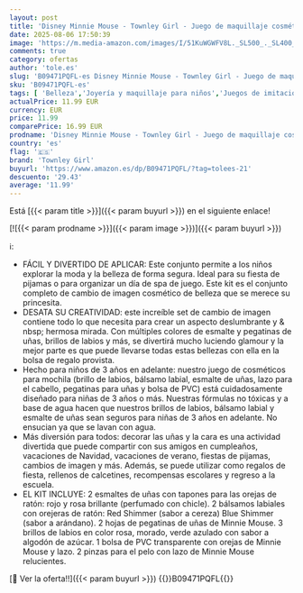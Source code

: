 ```yaml
---
layout: post
title: 'Disney Minnie Mouse - Townley Girl - Juego de maquillaje cosmético para mochila que incluye brillo de labios  esmalte de uñas y accesorios para el cabello para niños y niñas de 3 años o más'
date: 2025-08-06 17:50:39
image: 'https://m.media-amazon.com/images/I/51KuWGWFV8L._SL500_._SL400_.jpg'
comments: true
category: ofertas
author: 'tole.es'
slug: 'B09471PQFL-es Disney Minnie Mouse - Townley Girl - Juego de maquillaje...'
sku: 'B09471PQFL-es'
tags: [ 'Belleza','Joyería y maquillaje para niños','Juegos de imitación','Juguetes','Juguetes y juegos','Maquillaje','Maquillaje para niños','mochila','townley girl','🇪🇸', ]
actualPrice: 11.99 EUR
currency: EUR
price: 11.99
comparePrice: 16.99 EUR
prodname: 'Disney Minnie Mouse - Townley Girl - Juego de maquillaje cosmético para mochila que incluye brillo de labios  esmalte de uñas y accesorios para el cabello para niños y niñas de 3 años o más'
country: 'es'
flag: '🇪🇸'
brand: 'Townley Girl'
buyurl: 'https://www.amazon.es/dp/B09471PQFL/?tag=tolees-21'
descuento: '29.43'
average: '11.99'
---
```


Está [{{< param title >}}]({{< param buyurl >}}) en el siguiente enlace!

[![{{< param prodname >}}]({{< param image >}})]({{< param buyurl >}})

ℹ️:

- FÁCIL Y DIVERTIDO DE APLICAR: Este conjunto permite a los niños explorar la moda y la belleza de forma segura. Ideal para su fiesta de pijamas o para organizar un día de spa de juego. Este kit es el conjunto completo de cambio de imagen cosmético de belleza que se merece su princesita.
- DESATA SU CREATIVIDAD: este increíble set de cambio de imagen contiene todo lo que necesita para crear un aspecto deslumbrante y & nbsp; hermosa mirada. Con múltiples colores de esmalte y pegatinas de uñas, brillos de labios y más, se divertirá mucho luciendo glamour y la mejor parte es que puede llevarse todas estas bellezas con ella en la bolsa de regalo provista.
- Hecho para niños de 3 años en adelante: nuestro juego de cosméticos para mochila (brillo de labios, bálsamo labial, esmalte de uñas, lazo para el cabello, pegatinas para uñas y bolsa de PVC) está cuidadosamente diseñado para niñas de 3 años o más. Nuestras fórmulas no tóxicas y a base de agua hacen que nuestros brillos de labios, bálsamo labial y esmalte de uñas sean seguros para niñas de 3 años en adelante. No ensucian ya que se lavan con agua.
- Más diversión para todos: decorar las uñas y la cara es una actividad divertida que puede compartir con sus amigos en cumpleaños, vacaciones de Navidad, vacaciones de verano, fiestas de pijamas, cambios de imagen y más. Además, se puede utilizar como regalos de fiesta, rellenos de calcetines, recompensas escolares y regreso a la escuela.
- EL KIT INCLUYE: 2 esmaltes de uñas con tapones para las orejas de ratón: rojo y rosa brillante (perfumado con chicle). 2 bálsamos labiales con orejeras de ratón: Red Shimmer (sabor a cereza) Blue Shimmer (sabor a arándano). 2 hojas de pegatinas de uñas de Minnie Mouse. 3 brillos de labios en color rosa, morado, verde azulado con sabor a algodón de azúcar. 1 bolsa de PVC transparente con orejas de Minnie Mouse y lazo. 2 pinzas para el pelo con lazo de Minnie Mouse relucientes.

[🛒 Ver la oferta!!]({{< param buyurl >}})
{{<world>}}B09471PQFL{{</world>}}
